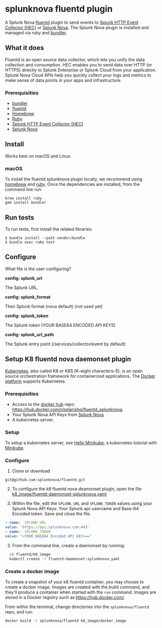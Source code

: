 # splunknova fluentd plugin

A Splunk Nova [fluentd] plugin to send events to [Splunk HTTP Event Collector (HEC)][hec] or [Splunk Nova][nova]. The Splunk Nova plugin is installed and managed via ruby and [bundler].

## What it does

Fluentd is an open source data collector, which lets you unify the data collection and consumption. HEC enables you to send data over HTTP (or HTTPS) directly to Splunk Enterprise or Splunk Cloud from your application. Splunk Nova Cloud APIs help you quickly collect your logs and metrics to make sense of data points in your apps and infrastructure.

### Prerequisities

- [bundler]
- [fluentd]
- [Homebrew]
- [Ruby]
- [Splunk HTTP Event Collector (HEC)][hec]
- [Splunk Nova][nova]

## Install

Works best on macOS and Linux.

### macOS
To install the fluentd splunknova plugin locally, we recommend using [homebrew] and [ruby]. Once the dependencies are installed, from the command line run:

```
brew install ruby
gem install bundler
```

## Run tests

To run tests, first install the related libraries:

```
$ bundle install --path vendor/bundle
$ bundle exec rake test
```

## Configure

What file is the user configuring?

**config: splunk_url**

The Splunk URL.

**config: splunk_format**

Then Splunk format (nova default) (not used yet)

**config: splunk_token**

The Splunk token (YOUR BASE64 ENCODED API KEYS)

**config: splunk_url_path**

The Splunk entry point (/services/collector/event by default)

## Setup K8 fluentd nova daemonset plugin

[Kubernetes], also called K8 or K8S (K–eight characters–S), is an open source orchestration framework for containerized applications. The [Docker platform][dockerkub] supports Kubernetes.

### Prerequisities

- Access to the [docker hub][dhub] repo: https://hub.docker.com/r/polarishq/fluentd_splunknova.
- Your Splunk Nova API Keys from [Splunk Nova][nova]
- A kubernetes server.

### Setup
To setup a kubernetes server, see [Hello Minikube][hello], a kubernetes tutorial with [Minikube].

### Configure

1. Clone or download

  ```
  git@github.com:splunknova/fluentd.git
  ```

2. To configure the k8 fluentd nova deamonset plugin, open the file [k8_image/fluentd-daemonset-splunknova.yaml](k8_image/fluentd-daemonset-splunknova.yaml)

2. Within the file, edit the `SPLUNK_URL` and `SPLUNK_TOKEN` values using your Splunk Nova API Keys: Your Splunk api-username and Base-64 Encoded token. Save and close the file.

  ```yaml
  - name:  SPLUNK_URL
  value: 'https://api.splunknova.com:443'
  - name:  SPLUNK_TOKEN
  value: "<YOUR BASE64 Encoded API KEY>=="
  ```

3. From the command line, create a daemonset by running:

  ```Bash
    cd fluentd/k8_image
    kubectl create -f fluentd-daemonset-splunknova.yaml
```

### Create a docker image
To create a snapshot of your k8 fluentd container, you may choose to create a docker image. Images are created with the build command, and they'll produce a container when started with the `run` command. Images are stored in a Docker registry such as https://hub.docker.com/.

From within the terminal, change directories into the   `splunknova/fluentd` repo, and run:

```Bash
docker build -t splunknova/fluentd k8_image/docker_image
```

[bundler]: http://bundler.io/
[dhub]: https://hub.docker.com/
[dockerkub]: https://www.docker.com/kubernetes
[fluentd]: https://www.fluentd.org/
[hec]: http://dev.splunk.com/view/event-collector/SP-CAAAE6M
[hello]: https://kubernetes.io/docs/tutorials/stateless-application/hello-minikube/
[homebrew]: https://brew.sh/
[kubernetes]: https://kubernetes.io/
[minikube]: https://kubernetes.io/docs/getting-started-guides/minikube/
[nova]: https://www.splunknova.com/
[ruby]: https://www.ruby-lang.org/en/downloads/
